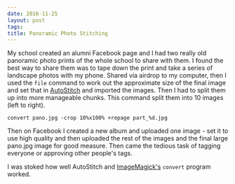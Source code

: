 ```yaml
---
date: 2016-11-25
layout: post
tags:
title: Panoramic Photo Stitching
---
```


My school created an alumni Facebook page and I had two really old panoramic photo prints of the whole school to share with them. I found the best way to share them was to tape down the print and take a series of landscape photos with my phone. Shared via airdrop to my computer, then I used the `file` command to work out the approximate size of the final image and set that in [AutoStitch](http://matthewalunbrown.com/autostitch/autostitch.html) and imported the images. Then I had to split them up into more manageable chunks. This command split them into 10 images (left to right).

`convert pano.jpg -crop 10%x100% +repage part_%d.jpg`

Then on Facebook I created a new album and uploaded one image - set it to use high quality and then uploaded the rest of the images and the final large pano.jpg image for good measure. Then came the tedious task of tagging everyone or approving other people's tags.

I was stoked how well AutoStitch and [ImageMagick's](https://www.imagemagick.org/script/) `convert` program worked.

